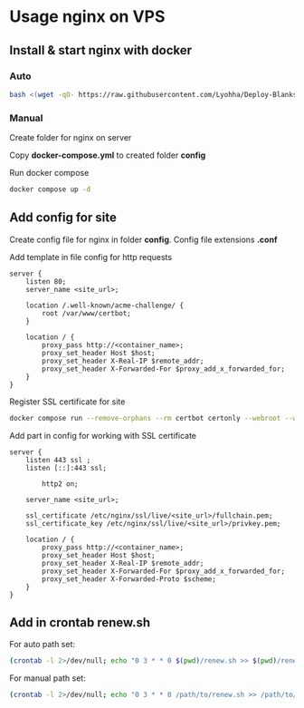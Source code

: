 # Usage nginx on VPS

## Install & start nginx with docker

### Auto

```bash
bash <(wget -qO- https://raw.githubusercontent.com/Lyohha/Deploy-Blanks/refs/heads/main/nginx/init.sh)
```

### Manual

Create folder for nginx on server

Copy **docker-compose.yml** to created folder **config**

Run docker compose

```bash
docker compose up -d
```

## Add config for site 

Create config file for nginx in folder **config**. Config file extensions **.conf**

Add template in file config for http requests

```nginx
server {
    listen 80;
    server_name <site_url>;

    location /.well-known/acme-challenge/ {
        root /var/www/certbot;
    }

    location / {
        proxy_pass http://<container_name>;
        proxy_set_header Host $host;
        proxy_set_header X-Real-IP $remote_addr;
        proxy_set_header X-Forwarded-For $proxy_add_x_forwarded_for;
    }
}
```

Register SSL certificate for site

```bash
docker compose run --remove-orphans --rm certbot certonly --webroot --webroot-path /var/www/certbot/ --email <email> -d <site_url>
```

Add part in config for working with SSL certificate

```nginx
server {
    listen 443 ssl ;
    listen [::]:443 ssl;

        http2 on;

    server_name <site_url>;

    ssl_certificate /etc/nginx/ssl/live/<site_url>/fullchain.pem;
    ssl_certificate_key /etc/nginx/ssl/live/<site_url>/privkey.pem;

    location / {
        proxy_pass http://<container_name>;
        proxy_set_header Host $host;
        proxy_set_header X-Real-IP $remote_addr;
        proxy_set_header X-Forwarded-For $proxy_add_x_forwarded_for;
        proxy_set_header X-Forwarded-Proto $scheme;
    }
}
```

## Add in crontab renew.sh

For auto path set:

```bash
(crontab -l 2>/dev/null; echo "0 3 * * 0 $(pwd)/renew.sh >> $(pwd)/renew.log 2>&1") | crontab -

```

For manual path set:

```bash
(crontab -l 2>/dev/null; echo "0 3 * * 0 /path/to/renew.sh >> /path/to/renew.log 2>&1") | crontab -
```

